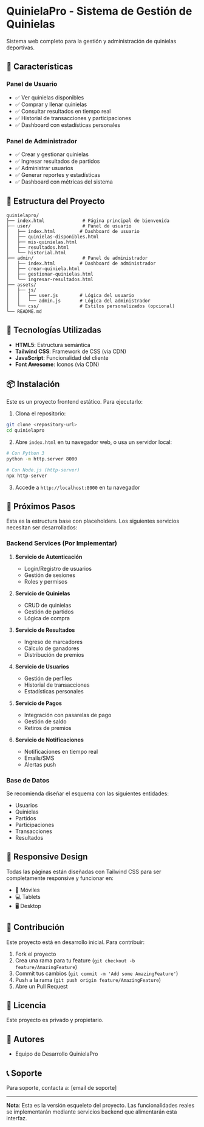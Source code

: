 # QuinielaPro - Sistema de Gestión de Quinielas

Sistema web completo para la gestión y administración de quinielas deportivas.

## 🎯 Características

### Panel de Usuario
- ✅ Ver quinielas disponibles
- ✅ Comprar y llenar quinielas
- ✅ Consultar resultados en tiempo real
- ✅ Historial de transacciones y participaciones
- ✅ Dashboard con estadísticas personales

### Panel de Administrador
- ✅ Crear y gestionar quinielas
- ✅ Ingresar resultados de partidos
- ✅ Administrar usuarios
- ✅ Generar reportes y estadísticas
- ✅ Dashboard con métricas del sistema

## 🚀 Estructura del Proyecto

```
quinielapro/
├── index.html              # Página principal de bienvenida
├── user/                   # Panel de usuario
│   ├── index.html         # Dashboard de usuario
│   ├── quinielas-disponibles.html
│   ├── mis-quinielas.html
│   ├── resultados.html
│   └── historial.html
├── admin/                  # Panel de administrador
│   ├── index.html         # Dashboard de administrador
│   ├── crear-quiniela.html
│   ├── gestionar-quinielas.html
│   └── ingresar-resultados.html
├── assets/
│   ├── js/
│   │   ├── user.js        # Lógica del usuario
│   │   └── admin.js       # Lógica del administrador
│   └── css/               # Estilos personalizados (opcional)
└── README.md
```

## 🎨 Tecnologías Utilizadas

- **HTML5**: Estructura semántica
- **Tailwind CSS**: Framework de CSS (via CDN)
- **JavaScript**: Funcionalidad del cliente
- **Font Awesome**: Iconos (via CDN)

## 📦 Instalación

Este es un proyecto frontend estático. Para ejecutarlo:

1. Clona el repositorio:
```bash
git clone <repository-url>
cd quinielapro
```

2. Abre `index.html` en tu navegador web, o usa un servidor local:
```bash
# Con Python 3
python -m http.server 8000

# Con Node.js (http-server)
npx http-server
```

3. Accede a `http://localhost:8000` en tu navegador

## 🔧 Próximos Pasos

Esta es la estructura base con placeholders. Los siguientes servicios necesitan ser desarrollados:

### Backend Services (Por Implementar)
1. **Servicio de Autenticación**
   - Login/Registro de usuarios
   - Gestión de sesiones
   - Roles y permisos

2. **Servicio de Quinielas**
   - CRUD de quinielas
   - Gestión de partidos
   - Lógica de compra

3. **Servicio de Resultados**
   - Ingreso de marcadores
   - Cálculo de ganadores
   - Distribución de premios

4. **Servicio de Usuarios**
   - Gestión de perfiles
   - Historial de transacciones
   - Estadísticas personales

5. **Servicio de Pagos**
   - Integración con pasarelas de pago
   - Gestión de saldo
   - Retiros de premios

6. **Servicio de Notificaciones**
   - Notificaciones en tiempo real
   - Emails/SMS
   - Alertas push

### Base de Datos
Se recomienda diseñar el esquema con las siguientes entidades:
- Usuarios
- Quinielas
- Partidos
- Participaciones
- Transacciones
- Resultados

## 📱 Responsive Design

Todas las páginas están diseñadas con Tailwind CSS para ser completamente responsive y funcionar en:
- 📱 Móviles
- 💻 Tablets
- 🖥️ Desktop

## 🤝 Contribución

Este proyecto está en desarrollo inicial. Para contribuir:

1. Fork el proyecto
2. Crea una rama para tu feature (`git checkout -b feature/AmazingFeature`)
3. Commit tus cambios (`git commit -m 'Add some AmazingFeature'`)
4. Push a la rama (`git push origin feature/AmazingFeature`)
5. Abre un Pull Request

## 📄 Licencia

Este proyecto es privado y propietario.

## 👥 Autores

- Equipo de Desarrollo QuinielaPro

## 📞 Soporte

Para soporte, contacta a: [email de soporte]

---

**Nota**: Esta es la versión esqueleto del proyecto. Las funcionalidades reales se implementarán mediante servicios backend que alimentarán esta interfaz.
